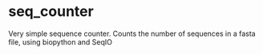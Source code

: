 # seq_counter
Very simple sequence counter. Counts the number of sequences in a fasta file, using biopython and SeqIO
